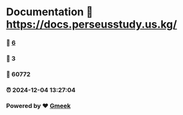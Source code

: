 # Documentation :link: https://docs.perseusstudy.us.kg/ 
### :page_facing_up: [6](https://docs.perseusstudy.us.kg//tag.html) 
### :speech_balloon: 3 
### :hibiscus: 60772 
### :alarm_clock: 2024-12-04 13:27:04 
### Powered by :heart: [Gmeek](https://github.com/Meekdai/Gmeek)
